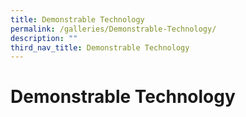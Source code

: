 ```yaml
---
title: Demonstrable Technology
permalink: /galleries/Demonstrable-Technology/
description: ""
third_nav_title: Demonstrable Technology
---
```

Demonstrable Technology
===================
